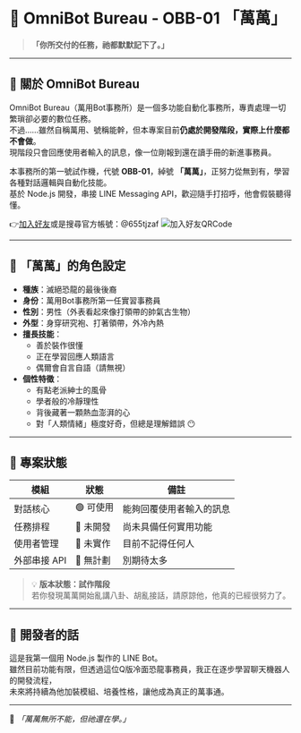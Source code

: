# 🤖 OmniBot Bureau - OBB-01 「萬萬」

> **「你所交付的任務，祂都默默記下了。」**

---

## 🏢 關於 OmniBot Bureau

OmniBot Bureau（萬用Bot事務所）是一個多功能自動化事務所，專責處理一切繁瑣卻必要的數位任務。  
不過……雖然自稱萬用、號稱能幹，但本專案目前**仍處於開發階段，實際上什麼都不會做**。  
現階段只會回應使用者輸入的訊息，像一位剛報到還在讀手冊的新進事務員。

本事務所的第一號試作機，代號 **OBB-01**，綽號 **「萬萬」**，正努力從無到有，學習各種對話邏輯與自動化技能。  
基於 Node.js 開發，串接 LINE Messaging API，歡迎隨手打招呼，他會假裝聽得懂。

👉[加入好友](https://lin.ee/Q6Cj2JN)或是搜尋官方帳號：@655tjzaf
![加入好友QRCode](./assets/images/M_gainfriends_2dbarcodes_BW.png)

---

## 🧬 「萬萬」的角色設定

- **種族**：滅絕恐龍的最後後裔
- **身份**：萬用Bot事務所第一任實習事務員
- **性別**：男性（外表看起來像打領帶的帥氣古生物）
- **外型**：身穿研究袍、打著領帶，外冷內熱
- **擅長技能**：
  - 善於裝作很懂
  - 正在學習回應人類語言
  - 偶爾會自言自語（請無視）
- **個性特徵**：
  - 有點老派紳士的風骨
  - 學者般的冷靜理性
  - 背後藏著一顆熱血澎湃的心
  - 對「人類情緒」極度好奇，但總是理解錯誤 😶

---

## 🚧 專案狀態

| 模組         | 狀態      | 備註                     |
| ------------ | --------- | ------------------------ |
| 對話核心     | 🟢 可使用 | 能夠回覆使用者輸入的訊息 |
| 任務排程     | 🔲 未開發 | 尚未具備任何實用功能     |
| 使用者管理   | 🔲 未實作 | 目前不記得任何人         |
| 外部串接 API | 🔲 無計劃 | 別期待太多               |

> 💡 **版本狀態：試作階段**  
> 若你發現萬萬開始亂講八卦、胡亂接話，請原諒他，他真的已經很努力了。

---

## 🌱 開發者的話

這是我第一個用 Node.js 製作的 LINE Bot。  
雖然目前功能有限，但透過這位Q版冷面恐龍事務員，我正在逐步學習聊天機器人的開發流程，  
未來將持續為他加裝模組、培養性格，讓他成為真正的萬事通。

---

🦕 _「萬萬無所不能，但祂還在學。」_
